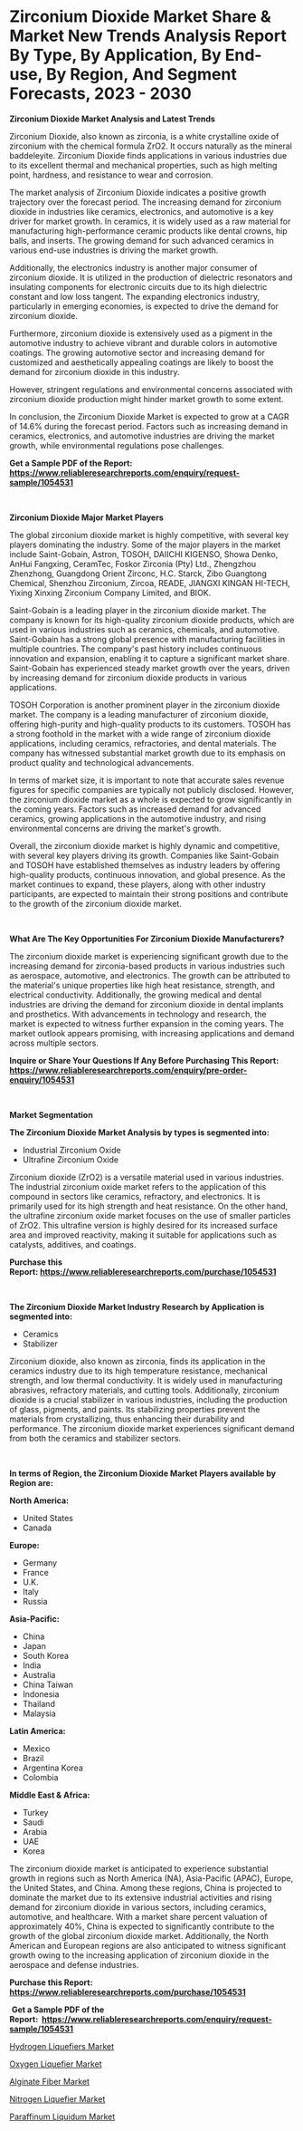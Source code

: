 <p><h1>Zirconium Dioxide Market Share & Market New Trends Analysis Report By Type, By Application, By End-use, By Region, And Segment Forecasts, 2023 - 2030</h1></p><p><strong>Zirconium Dioxide Market Analysis and Latest Trends</strong></p>
<p><p>Zirconium Dioxide, also known as zirconia, is a white crystalline oxide of zirconium with the chemical formula ZrO2. It occurs naturally as the mineral baddeleyite. Zirconium Dioxide finds applications in various industries due to its excellent thermal and mechanical properties, such as high melting point, hardness, and resistance to wear and corrosion.</p><p>The market analysis of Zirconium Dioxide indicates a positive growth trajectory over the forecast period. The increasing demand for zirconium dioxide in industries like ceramics, electronics, and automotive is a key driver for market growth. In ceramics, it is widely used as a raw material for manufacturing high-performance ceramic products like dental crowns, hip balls, and inserts. The growing demand for such advanced ceramics in various end-use industries is driving the market growth.</p><p>Additionally, the electronics industry is another major consumer of zirconium dioxide. It is utilized in the production of dielectric resonators and insulating components for electronic circuits due to its high dielectric constant and low loss tangent. The expanding electronics industry, particularly in emerging economies, is expected to drive the demand for zirconium dioxide.</p><p>Furthermore, zirconium dioxide is extensively used as a pigment in the automotive industry to achieve vibrant and durable colors in automotive coatings. The growing automotive sector and increasing demand for customized and aesthetically appealing coatings are likely to boost the demand for zirconium dioxide in this industry.</p><p>However, stringent regulations and environmental concerns associated with zirconium dioxide production might hinder market growth to some extent.</p><p>In conclusion, the Zirconium Dioxide Market is expected to grow at a CAGR of 14.6% during the forecast period. Factors such as increasing demand in ceramics, electronics, and automotive industries are driving the market growth, while environmental regulations pose challenges.</p></p>
<p><strong>Get a Sample PDF of the Report:&nbsp; <a href="https://www.reliableresearchreports.com/enquiry/request-sample/1054531">https://www.reliableresearchreports.com/enquiry/request-sample/1054531</a></strong></p>
<p>&nbsp;</p>
<p><strong>Zirconium Dioxide Major Market Players</strong></p>
<p><p>The global zirconium dioxide market is highly competitive, with several key players dominating the industry. Some of the major players in the market include Saint-Gobain, Astron, TOSOH, DAIICHI KIGENSO, Showa Denko, AnHui Fangxing, CeramTec, Foskor Zirconia (Pty) Ltd., Zhengzhou Zhenzhong, Guangdong Orient Zirconc, H.C. Starck, Zibo Guangtong Chemical, Shenzhou Zirconium, Zircoa, READE, JIANGXI KINGAN HI-TECH, Yixing Xinxing Zirconium Company Limited, and BIOK.</p><p>Saint-Gobain is a leading player in the zirconium dioxide market. The company is known for its high-quality zirconium dioxide products, which are used in various industries such as ceramics, chemicals, and automotive. Saint-Gobain has a strong global presence with manufacturing facilities in multiple countries. The company's past history includes continuous innovation and expansion, enabling it to capture a significant market share. Saint-Gobain has experienced steady market growth over the years, driven by increasing demand for zirconium dioxide products in various applications.</p><p>TOSOH Corporation is another prominent player in the zirconium dioxide market. The company is a leading manufacturer of zirconium dioxide, offering high-purity and high-quality products to its customers. TOSOH has a strong foothold in the market with a wide range of zirconium dioxide applications, including ceramics, refractories, and dental materials. The company has witnessed substantial market growth due to its emphasis on product quality and technological advancements.</p><p>In terms of market size, it is important to note that accurate sales revenue figures for specific companies are typically not publicly disclosed. However, the zirconium dioxide market as a whole is expected to grow significantly in the coming years. Factors such as increased demand for advanced ceramics, growing applications in the automotive industry, and rising environmental concerns are driving the market's growth.</p><p>Overall, the zirconium dioxide market is highly dynamic and competitive, with several key players driving its growth. Companies like Saint-Gobain and TOSOH have established themselves as industry leaders by offering high-quality products, continuous innovation, and global presence. As the market continues to expand, these players, along with other industry participants, are expected to maintain their strong positions and contribute to the growth of the zirconium dioxide market.</p></p>
<p>&nbsp;</p>
<p><strong>What Are The Key Opportunities For Zirconium Dioxide Manufacturers?</strong></p>
<p><p>The zirconium dioxide market is experiencing significant growth due to the increasing demand for zirconia-based products in various industries such as aerospace, automotive, and electronics. The growth can be attributed to the material's unique properties like high heat resistance, strength, and electrical conductivity. Additionally, the growing medical and dental industries are driving the demand for zirconium dioxide in dental implants and prosthetics. With advancements in technology and research, the market is expected to witness further expansion in the coming years. The market outlook appears promising, with increasing applications and demand across multiple sectors.</p></p>
<p><strong>Inquire or Share Your Questions If Any Before Purchasing This Report: <a href="https://www.reliableresearchreports.com/enquiry/pre-order-enquiry/1054531">https://www.reliableresearchreports.com/enquiry/pre-order-enquiry/1054531</a></strong></p>
<p>&nbsp;</p>
<p><strong>Market Segmentation</strong></p>
<p><strong>The Zirconium Dioxide Market Analysis by types is segmented into:</strong></p>
<p><ul><li>Industrial Zirconium Oxide</li><li>Ultrafine Zirconium Oxide</li></ul></p>
<p><p>Zirconium dioxide (ZrO2) is a versatile material used in various industries. The industrial zirconium oxide market refers to the application of this compound in sectors like ceramics, refractory, and electronics. It is primarily used for its high strength and heat resistance. On the other hand, the ultrafine zirconium oxide market focuses on the use of smaller particles of ZrO2. This ultrafine version is highly desired for its increased surface area and improved reactivity, making it suitable for applications such as catalysts, additives, and coatings.</p></p>
<p><strong>Purchase this Report:&nbsp;<a href="https://www.reliableresearchreports.com/purchase/1054531">https://www.reliableresearchreports.com/purchase/1054531</a></strong></p>
<p>&nbsp;</p>
<p><strong>The Zirconium Dioxide Market Industry Research by Application is segmented into:</strong></p>
<p><ul><li>Ceramics</li><li>Stabilizer</li></ul></p>
<p><p>Zirconium dioxide, also known as zirconia, finds its application in the ceramics industry due to its high temperature resistance, mechanical strength, and low thermal conductivity. It is widely used in manufacturing abrasives, refractory materials, and cutting tools. Additionally, zirconium dioxide is a crucial stabilizer in various industries, including the production of glass, pigments, and paints. Its stabilizing properties prevent the materials from crystallizing, thus enhancing their durability and performance. The zirconium dioxide market experiences significant demand from both the ceramics and stabilizer sectors.</p></p>
<p>&nbsp;</p>
<p><strong>In terms of Region, the Zirconium Dioxide Market Players available by Region are:</strong></p>
<p>
    <p> <strong> North America: </strong>
        <ul>
            <li>United States</li>
            <li>Canada</li>
        </ul>
        </p> 
    <p> <strong> Europe: </strong>
        <ul>
            <li>Germany</li>
            <li>France</li>
            <li>U.K.</li>
            <li>Italy</li>
            <li>Russia</li>
        </ul>
        </p> 
    <p> <strong> Asia-Pacific: </strong>
        <ul>
            <li>China</li>
            <li>Japan</li>
            <li>South Korea</li>
            <li>India</li>
            <li>Australia</li>
            <li>China Taiwan</li>
            <li>Indonesia</li>
            <li>Thailand</li>
            <li>Malaysia</li>
        </ul>
        </p> 
    <p> <strong> Latin America: </strong>
        <ul>
            <li>Mexico</li>
            <li>Brazil</li>
            <li>Argentina Korea</li>
            <li>Colombia</li>
        </ul>
        </p> 
    <p> <strong> Middle East & Africa: </strong>
        <ul>
            <li>Turkey</li>
            <li>Saudi</li>
            <li>Arabia</li>
            <li>UAE</li>
            <li>Korea</li>
        </ul>
    </p>
    </p>
<p><p>The zirconium dioxide market is anticipated to experience substantial growth in regions such as North America (NA), Asia-Pacific (APAC), Europe, the United States, and China. Among these regions, China is projected to dominate the market due to its extensive industrial activities and rising demand for zirconium dioxide in various sectors, including ceramics, automotive, and healthcare. With a market share percent valuation of approximately 40%, China is expected to significantly contribute to the growth of the global zirconium dioxide market. Additionally, the North American and European regions are also anticipated to witness significant growth owing to the increasing application of zirconium dioxide in the aerospace and defense industries.</p></p>
<p><strong>Purchase this Report: <a href="https://www.reliableresearchreports.com/purchase/1054531">https://www.reliableresearchreports.com/purchase/1054531</a></strong></p>
<p>&nbsp;<strong>Get a Sample PDF of the Report:&nbsp;&nbsp;<a href="https://www.reliableresearchreports.com/enquiry/request-sample/1054531">https://www.reliableresearchreports.com/enquiry/request-sample/1054531</a></strong></p>
<p><strong></strong></p>
<p><p><a href="https://medium.com/@akshatreportprime/hydrogen-liquefiers-market-analysis-and-sze-forecasted-for-period-from-2023-to-2030-e2f58464b83f">Hydrogen Liquefiers Market</a></p><p><a href="https://medium.com/@krish.reportprime/oxygen-liquefier-market-research-report-its-history-and-forecast-2023-to-2030-98722b660f86">Oxygen Liquefier Market</a></p><p><a href="https://github.com/Chiragrp24/Market-Research-Report-List-1/blob/main/alginate-fiber-market.md">Alginate Fiber Market</a></p><p><a href="https://medium.com/@aashish.reportprime2/nitrogen-liquefier-market-comprehensive-assessment-by-type-application-and-geography-05a667efdcfd">Nitrogen Liquefier Market</a></p><p><a href="https://github.com/YashRP12/Market-Research-Report-List-1/blob/main/paraffinum-liquidum-market.md">Paraffinum Liquidum Market</a></p></p>